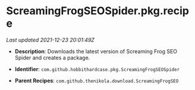 # ScreamingFrogSEOSpider.pkg.recipe

_Last updated 2021-12-23 20:01:49Z_

- **Description**: Downloads the latest version of Screaming Frog SEO Spider and creates a package.

- **Identifier**: `com.github.hobbithardcase.pkg.ScreamingFrogSEOSpider`

- **Parent Recipes**: `com.github.thenikola.download.ScreamingFrogSEO`

